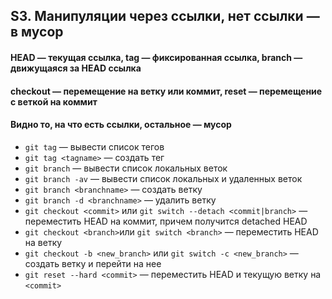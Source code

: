 ## S3. Манипуляции через ссылки, нет ссылки — в мусор
#### HEAD — текущая ссылка, tag — фиксированная ссылка, branch — движущаяся за HEAD ссылка
#### checkout — перемещение на ветку или коммит, reset — перемещение с веткой на коммит
#### Видно то, на что есть ссылки, остальное — мусор
 - `git tag` — вывести список тегов
 - `git tag <tagname>` — создать тег
 - `git branch` — вывести список локальных веток
 - `git branch -av` — вывести список локальных и удаленных веток
 - `git branch <branchname>` — создать ветку
 - `git branch -d <branchname>` — удалить ветку
 - `git checkout <commit>` или `git switch --detach <commit|branch>` — переместить HEAD на коммит, причем получится detached HEAD
 - `git checkout <branch>`или `git switch <branch>` — переместить HEAD на ветку
 - `git checkout -b <new_branch>` или `git switch -c <new_branch>` — создать ветку и перейти на нее
 - `git reset --hard <commit>` — переместить HEAD и текущую ветку на `<commit>`